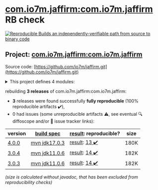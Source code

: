 [com.io7m.jaffirm:com.io7m.jaffirm](https://central.sonatype.com/artifact/com.io7m.jaffirm/com.io7m.jaffirm/4.0.0/versions) RB check
=======

[![Reproducible Builds](https://reproducible-builds.org/images/logos/rb.svg) an independently-verifiable path from source to binary code](https://reproducible-builds.org/)

## Project: [com.io7m.jaffirm:com.io7m.jaffirm](https://central.sonatype.com/artifact/com.io7m.jaffirm/com.io7m.jaffirm/4.0.0/versions)

Source code: [https://github.com/io7m/jaffirm.git](https://github.com/io7m/jaffirm.git)

<details><summary>This project defines 4 modules:</summary>

* [com.io7m.jaffirm:com.io7m.jaffirm](https://central.sonatype.com/artifact/com.io7m.jaffirm/com.io7m.jaffirm/4.0.0)
* [com.io7m.jaffirm:com.io7m.jaffirm.core](https://central.sonatype.com/artifact/com.io7m.jaffirm/com.io7m.jaffirm.core/4.0.0)
* [com.io7m.jaffirm:com.io7m.jaffirm.documentation](https://central.sonatype.com/artifact/com.io7m.jaffirm/com.io7m.jaffirm.documentation/4.0.0)
* [com.io7m.jaffirm:com.io7m.jaffirm.tests](https://central.sonatype.com/artifact/com.io7m.jaffirm/com.io7m.jaffirm.tests/4.0.0)
</details>

rebuilding **3 releases** of com.io7m.jaffirm:com.io7m.jaffirm:
- **3** releases were found successfully **fully reproducible** (100% reproducible artifacts :heavy_check_mark:),
- 0 had issues (some unreproducible artifacts :warning:, see eventual :mag: diffoscope and/or :memo: issue tracker links):

| version | [build spec](/BUILDSPEC.md) | [result](https://reproducible-builds.org/docs/jvm/): reproducible? | size |
| -- | --------- | ------ | -- |
| [4.0.0](https://central.sonatype.com/artifact/com.io7m.jaffirm/com.io7m.jaffirm/4.0.0/pom) | [mvn jdk17.0.3](com.io7m.jaffirm-4.0.0.buildspec) | [result](com.io7m.jaffirm-4.0.0.buildinfo): [13 :heavy_check_mark: ](com.io7m.jaffirm-4.0.0.buildcompare) | 180K |
| [3.0.4](https://central.sonatype.com/artifact/com.io7m.jaffirm/com.io7m.jaffirm/3.0.4/pom) | [mvn jdk11.0.6](com.io7m.jaffirm-3.0.4.buildspec) | [result](com.io7m.jaffirm-3.0.4.buildinfo): [14 :heavy_check_mark: ](com.io7m.jaffirm-3.0.4.buildcompare) | 182K |
| [3.0.3](https://central.sonatype.com/artifact/com.io7m.jaffirm/com.io7m.jaffirm/3.0.3/pom) | [mvn jdk11.0.6](com.io7m.jaffirm-3.0.3.buildspec) | [result](com.io7m.jaffirm-3.0.3.buildinfo): [14 :heavy_check_mark: ](com.io7m.jaffirm-3.0.3.buildcompare) | 182K |

<i>(size is calculated without javadoc, that has been excluded from reproducibility checks)</i>
